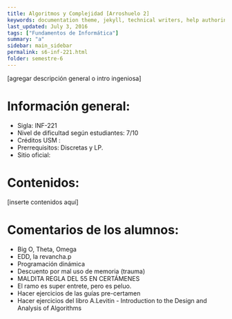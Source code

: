 ```yaml
---
title: Algoritmos‌ ‌y‌ ‌Complejidad‌ ‌[Arroshuelo‌ ‌2]‌ ‌
keywords: documentation theme, jekyll, technical writers, help authoring tools, hat replacements
last_updated: July 3, 2016
tags: ["Fundamentos de Informática"]
summary: "a"
sidebar: main_sidebar
permalink: s6-inf-221.html
folder: semestre-6
---
```


[agregar‌ ‌descripción‌ ‌general‌ ‌o‌ ‌intro‌ ‌ingeniosa]‌ ‌

# Información‌ ‌general:‌ ‌

- Sigla:‌ ‌INF-221‌ ‌
- Nivel‌ ‌de‌ ‌dificultad‌ ‌según‌ ‌estudiantes:‌ ‌7/10‌ ‌
- Créditos‌ ‌USM‌ ‌:‌ ‌ ‌
- Prerrequisitos:‌ ‌Discretas‌ ‌y‌ ‌LP.‌ ‌
- Sitio‌ ‌oficial:‌ ‌ ‌

# Contenidos:‌ ‌

[inserte‌ ‌contenidos‌ ‌aquí]‌ ‌
‌

# Comentarios‌ ‌de‌ ‌los‌ ‌alumnos:‌ ‌

- Big‌ ‌O,‌ ‌Theta,‌ ‌Omega‌ ‌
- EDD,‌ ‌la‌ ‌revancha.p‌ ‌
- Programación‌ ‌dinámica‌ ‌
- Descuento‌ ‌por‌ ‌mal‌ ‌uso‌ ‌de‌ ‌memoria‌ ‌(trauma)‌ ‌
- MALDITA‌ ‌REGLA‌ ‌DEL‌ ‌55‌ ‌EN‌ ‌CERTÁMENES‌ ‌
- El‌ ‌ramo‌ ‌es‌ ‌super‌ ‌entrete,‌ ‌pero‌ ‌es‌ ‌peluo.‌ ‌
- Hacer‌ ‌ejercicios‌ ‌de‌ ‌las‌ ‌guías‌ ‌pre-certamen‌ ‌
- Hacer‌ ‌ejercicios‌ ‌del‌ ‌libro‌ ‌‌A.Levitin‌‌ ‌-‌ ‌‌Introduction‌ ‌to‌ ‌the‌ ‌Design‌ ‌and‌ ‌Analysis‌ ‌of‌ ‌Algorithms‌ ‌
